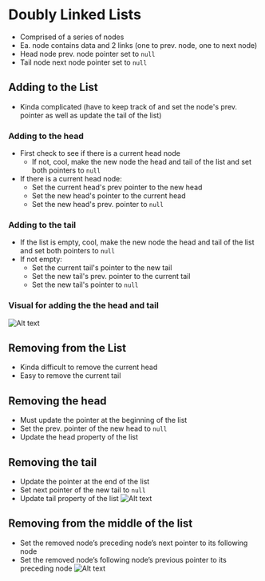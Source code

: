 # Doubly Linked Lists

- Comprised of a series of nodes
- Ea. node contains data and 2 links (one to prev. node, one to next node)
- Head node prev. node pointer set to `null`
- Tail node next node pointer set to `null`

## Adding to the List

- Kinda complicated (have to keep track of and set the node's prev. pointer as well as update the tail of the list)

### Adding to the head

- First check to see if there is a current head node
    - If not, cool, make the new node the head and tail of the list and set both pointers to `null`
- If there is a current head node:
    - Set the current head's prev pointer to the new head
    - Set the new head's pointer to the current head
    - Set the new head's prev. pointer to `null`

### Adding to the tail

- If the list is empty, cool, make the new node the head and tail of the list and set both pointers to `null`
- If not empty:
    - Set the current tail's pointer to the new tail
    - Set the new tail's prev. pointer to the current tail
    - Set the new tail's pointer to `null`

### Visual for adding the the head and tail
![Alt text](https://static-assets.codecademy.com/Courses/CS102-Data-Structures-And-Algorithms/DoublyLinkedLists/CS102_AddingHeadTail2_2_M9.svg)

## Removing from the List

- Kinda difficult to remove the current head
- Easy to remove the current tail

## Removing the head

- Must update the pointer at the beginning of the list
- Set the prev. pointer of the new head to `null`
- Update the head property of the list

## Removing the tail
- Update the pointer at the end of the list
- Set next pointer of the new tail to `null`
- Update tail property of the list
![Alt text](https://static-assets.codecademy.com/Courses/CS102-Data-Structures-And-Algorithms/DoublyLinkedLists/CS102_RemovingHeadTail2_1_M10%20%282%29.svg)

## Removing from the middle of the list

- Set the removed node’s preceding node’s next pointer to its following node
- Set the removed node’s following node’s previous pointer to its preceding node
![Alt text](https://static-assets.codecademy.com/Courses/CS102-Data-Structures-And-Algorithms/DoublyLinkedLists/CS102_RemovingTheMiddle2_1_M11%20%282%29.svg)
